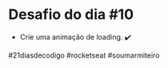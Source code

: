 # Desafio do dia #10

+ Crie uma animação de loading. ✔️

#21diasdecodigo #rocketseat #soumarmiteiro